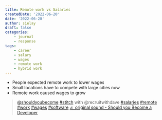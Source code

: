 ```yaml
---
title: Remote work vs Salaries
createdDate: '2022-06-20'
date: '2022-06-20'
author: sielay
draft: false
categories:
    - journal
    - response
tags:
    - career
    - salary
    - wages
    - remote work
    - hybrid work
---
```


 * People expected remote work to lower wages
 * Small locations have to compete with large cities now
 * Remote work caused wages to grow

<blockquote class="tiktok-embed" cite="https://www.tiktok.com/@shouldyoubecome/video/7111344839052020997" data-video-id="7111344839052020997" style="max-width: 605px;min-width: 325px;" > <section> <a target="_blank" title="@shouldyoubecome" href="https://www.tiktok.com/@shouldyoubecome">@shouldyoubecome</a> <a title="stitch" target="_blank" href="https://www.tiktok.com/tag/stitch">#stitch</a> with @recruitwithdave <a title="salaries" target="_blank" href="https://www.tiktok.com/tag/salaries">#salaries</a> <a title="remote" target="_blank" href="https://www.tiktok.com/tag/remote">#remote</a> <a title="work" target="_blank" href="https://www.tiktok.com/tag/work">#work</a> <a title="wages" target="_blank" href="https://www.tiktok.com/tag/wages">#wages</a> <a title="software" target="_blank" href="https://www.tiktok.com/tag/software">#software</a> <a target="_blank" title="♬ original sound - Should you Become a Developer" href="https://www.tiktok.com/music/original-sound-7111344841581447941">♬ original sound - Should you Become a Developer</a> </section> </blockquote> <script async src="https://www.tiktok.com/embed.js"></script>